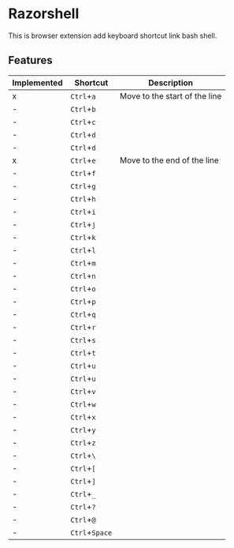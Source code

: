 # Razorshell

This is browser extension add keyboard shortcut link bash shell.

## Features

|Implemented|Shortcut|Description|
| --- | --- | --- |
|x| `Ctrl`+`a` | Move to the start of the line |
|-| `Ctrl`+`b` ||
|-| `Ctrl`+`c` ||
|-| `Ctrl`+`d` ||
|-| `Ctrl`+`d` ||
|x| `Ctrl`+`e` | Move to the end of the line |
|-| `Ctrl`+`f` ||
|-| `Ctrl`+`g` ||
|-| `Ctrl`+`h` ||
|-| `Ctrl`+`i` ||
|-| `Ctrl`+`j` ||
|-| `Ctrl`+`k` ||
|-| `Ctrl`+`l` ||
|-| `Ctrl`+`m` ||
|-| `Ctrl`+`n` ||
|-| `Ctrl`+`o` ||
|-| `Ctrl`+`p` ||
|-| `Ctrl`+`q` ||
|-| `Ctrl`+`r` ||
|-| `Ctrl`+`s` ||
|-| `Ctrl`+`t` ||
|-| `Ctrl`+`u` ||
|-| `Ctrl`+`u` ||
|-| `Ctrl`+`v` ||
|-| `Ctrl`+`w` ||
|-| `Ctrl`+`x` ||
|-| `Ctrl`+`y` ||
|-| `Ctrl`+`z` ||
|-| `Ctrl`+`\` ||
|-| `Ctrl`+`[` ||
|-| `Ctrl`+`]` ||
|-| `Ctrl`+`_` ||
|-| `Ctrl`+`?` ||
|-| `Ctrl`+`@` ||
|-| `Ctrl`+`Space` ||
